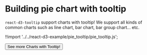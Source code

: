 # Building pie chart with tooltip

`react-d3-tooltip` support charts with tooltip! We support all kinds of common charts such as line chart, bar chart, bar group chart... etc.


<div id="data_tooltip_pie" class="demo"></div>
<script src="/react-d3-example/dist/min/es5/pie_tooltip.min.js"></script>

!!import '../../react-d3-example/pie_tooltip/pie_tooltip.js';


<a href="/docs/tooltip">
  <button type="button" class="btn btn-danger btn-lg">See more Charts with Tooltip!</button>
</a>
